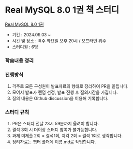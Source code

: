 # Real MySQL 8.0 1권 책 스터디

[Real MySQL 8.0 1권](https://product.kyobobook.co.kr/detail/S000001766482)
- 기간 : 2024.09.03 ~ 
- 시간 및 장소 : 격주 화요일 오후 20시 / 오프라인 위주
- 스터디원 : 6명

### 학습내용 정리

### 진행방식
1. 격주로 모든 구성원이 발표자료의 형태로 정리하여 PR을 올립니다.
2. 모여서 발표자 랜덤 선정, 발표 진행 후 질의시간을 가집니다.
3. 질의 내용은 Github discussion을 이용해 기록합니다.


### 스터디 규칙
1. PR은 스터디 전날 23시 59분까지 올려야 합니다.
2. 결석 3회 시 더이상 스터디 참여가 불가능합니다.
3. 과제 미제출 2회 = 결석1회, 지각 2회 = 결석 1회로 생각합니다.
4. 정리자료는 챕터 폴더에 이름.md로 작업합니다.

